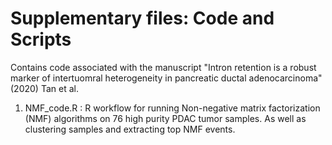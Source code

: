 # Supplementary files: Code and Scripts

Contains code associated with the manuscript "Intron retention is a robust marker of intertuomral heterogeneity in pancreatic ductal adenocarcinoma" (2020) Tan et al.

1. NMF_code.R : R workflow for running Non-negative matrix factorization (NMF) algorithms on 76 high purity PDAC tumor samples. As well as clustering samples and extracting top NMF events. 
